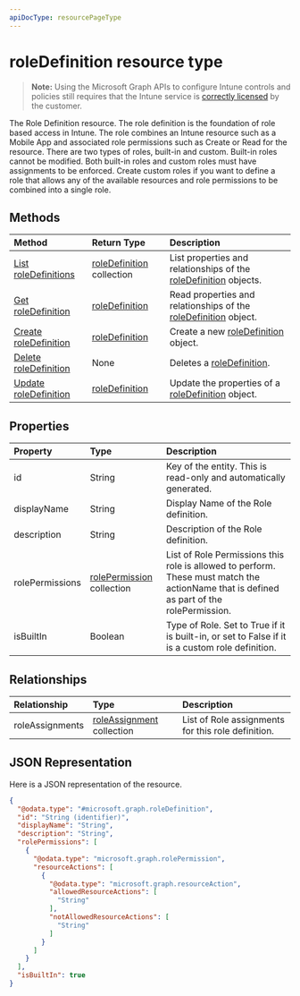 ```yaml
---
apiDocType: resourcePageType
---
```

# roleDefinition resource type

> **Note:** Using the Microsoft Graph APIs to configure Intune controls and policies still requires that the Intune service is [correctly licensed](https://go.microsoft.com/fwlink/?linkid=839381) by the customer.

The Role Definition resource. The role definition is the foundation of role based access in Intune. The role combines an Intune resource such as a Mobile App and associated role permissions such as Create or Read for the resource. There are two types of roles, built-in and custom. Built-in roles cannot be modified. Both built-in roles and custom roles must have assignments to be enforced. Create custom roles if you want to define a role that allows any of the available resources and role permissions to be combined into a single role.
## Methods
|Method|Return Type|Description|
|:---|:---|:---|
|[List roleDefinitions](../api/intune_rbac_roledefinition_list.md)|[roleDefinition](../resources/intune_rbac_roledefinition.md) collection|List properties and relationships of the [roleDefinition](../resources/intune_rbac_roledefinition.md) objects.|
|[Get roleDefinition](../api/intune_rbac_roledefinition_get.md)|[roleDefinition](../resources/intune_rbac_roledefinition.md)|Read properties and relationships of the [roleDefinition](../resources/intune_rbac_roledefinition.md) object.|
|[Create roleDefinition](../api/intune_rbac_roledefinition_create.md)|[roleDefinition](../resources/intune_rbac_roledefinition.md)|Create a new [roleDefinition](../resources/intune_rbac_roledefinition.md) object.|
|[Delete roleDefinition](../api/intune_rbac_roledefinition_delete.md)|None|Deletes a [roleDefinition](../resources/intune_rbac_roledefinition.md).|
|[Update roleDefinition](../api/intune_rbac_roledefinition_update.md)|[roleDefinition](../resources/intune_rbac_roledefinition.md)|Update the properties of a [roleDefinition](../resources/intune_rbac_roledefinition.md) object.|

## Properties
|Property|Type|Description|
|:---|:---|:---|
|id|String|Key of the entity. This is read-only and automatically generated.|
|displayName|String|Display Name of the Role definition.|
|description|String|Description of the Role definition.|
|rolePermissions|[rolePermission](../resources/intune_rbac_rolepermission.md) collection|List of Role Permissions this role is allowed to perform. These must match the actionName that is defined as part of the rolePermission.|
|isBuiltIn|Boolean|Type of Role. Set to True if it is built-in, or set to False if it is a custom role definition.|

## Relationships
|Relationship|Type|Description|
|:---|:---|:---|
|roleAssignments|[roleAssignment](../resources/intune_rbac_roleassignment.md) collection|List of Role assignments for this role definition.|

## JSON Representation
Here is a JSON representation of the resource.
<!-- {
  "blockType": "resource",
  "keyProperty": "id",
  "@odata.type": "microsoft.graph.roleDefinition"
}
-->
``` json
{
  "@odata.type": "#microsoft.graph.roleDefinition",
  "id": "String (identifier)",
  "displayName": "String",
  "description": "String",
  "rolePermissions": [
    {
      "@odata.type": "microsoft.graph.rolePermission",
      "resourceActions": [
        {
          "@odata.type": "microsoft.graph.resourceAction",
          "allowedResourceActions": [
            "String"
          ],
          "notAllowedResourceActions": [
            "String"
          ]
        }
      ]
    }
  ],
  "isBuiltIn": true
}
```



